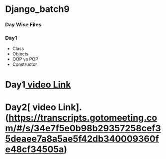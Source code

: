 # Django_batch9

### Day Wise Files

### Day1
- Class
- Objects
- OOP vs POP
- Constructor



# Day1[ video Link](https://transcripts.gotomeeting.com/#/s/5c80c37b7941ac79ca41f5687ec5cac554bf274a07df388ee694b03d29913959)


# Day2[ video Link].(https://transcripts.gotomeeting.com/#/s/34e7f5e0b98b29357258cef35deaee7a8a5ae5f42db340009360fe48cf34505a)
